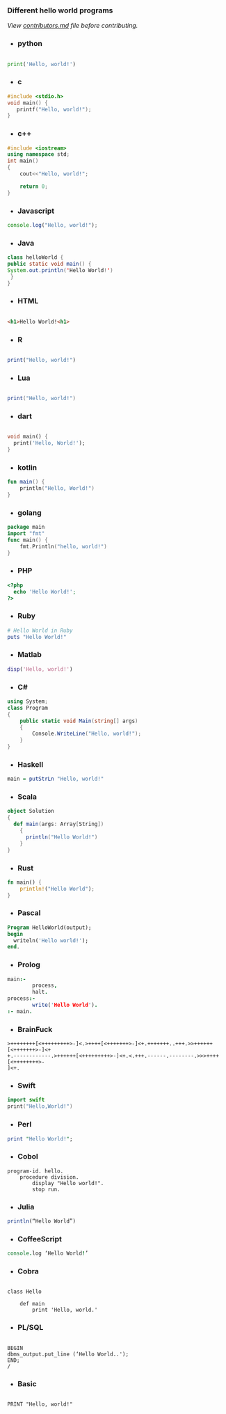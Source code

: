### Different hello world programs

_View [contributors.md](contributors.md) file before contributing._


- ### python

 ```python

 print('Hello, world!')
 ```



- ### c

```c
#include <stdio.h>
void main() {
   printf("Hello, world!");
}
```


- ### c++

```c++
#include <iostream>
using namespace std;
int main()
{
    cout<<"Hello, world!";

    return 0;
}
```


- ### Javascript

```javascript
console.log("Hello, world!");
```


- ### Java

```java
class helloWorld {
public static void main() {
System.out.println('Hello World!')
 }
}
```


- ### HTML

```HTML

<h1>Hello World!<h1>
 ```


- ### R

```R

print("Hello, world!")
 ```



- ### Lua

```lua

print("Hello, world!")
 ```



- ### dart
```dart

void main() {
  print('Hello, World!');
}
```

- ### kotlin
```kotlin
fun main() {
    println("Hello, World!")
}
```


- ### golang
```go
package main
import "fmt"
func main() {
    fmt.Println("hello, world!")
}
```


- ### PHP
```php
<?php
  echo 'Hello World!';
?>
```

- ### Ruby
```ruby
# Hello World in Ruby
puts "Hello World!"
```

- ### Matlab
``` MatLab
disp('Hello, world!')
```

- ### C#
``` C#
using System;
class Program
{
    public static void Main(string[] args)
    {
        Console.WriteLine("Hello, world!");
    }
}
```

- ### Haskell
``` Haskell
main = putStrLn "Hello, world!"
```

- ### Scala
``` Scala
object Solution  
{
  def main(args: Array[String])  
    {
      println("Hello World!")  
    }
}
```

- ### Rust
``` Rust
fn main() {
    println!("Hello World");
}
```

- ### Pascal
``` Pascal
Program HelloWorld(output);
begin
  writeln('Hello world!');
end.
```

- ### Prolog
``` Prolog
main:-
        process,
        halt.
process:-
        write('Hello World').
:- main.
```
- ### BrainFuck
``` Brainfuck
>++++++++[<+++++++++>-]<.>++++[<+++++++>-]<+.+++++++..+++.>>++++++[<+++++++>-]<+
+.------------.>++++++[<+++++++++>-]<+.<.+++.------.--------.>>>++++[<++++++++>-
]<+.
```
- ### Swift
``` Swift
import swift
print("Hello,World!")
```
- ### Perl
``` Perl
print "Hello World!";
```
- ### Cobol
``` Cobol
program-id. hello.
    procedure division.
        display "Hello world!".
        stop run.
```
- ### Julia
``` Julia
println(“Hello World”)
```
- ### CoffeeScript
``` CoffeeScript
console.log ‘Hello World!’
```

- ### Cobra

```Cobra

class Hello

    def main
        print 'Hello, world.'
```

- ### PL/SQL

```PL/SQL

BEGIN
dbms_output.put_line (‘Hello World..');
END;
/

```

- ### Basic

```Basic

PRINT "Hello, world!"​

```
